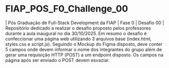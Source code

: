 # FIAP_POS_F0_Challenge_00
| Pós Graduação de Full-Stack Development da FIAP | Fase 0 | Desafio 00 |
Repositório dedicado a realizar o desafio proposto pelos professores durante a aula inaugural no dia 30/10/2025.
Em resumo o desafio é confeccionar uma página web utilizando 3 arquivos base (index.html, styles.css e script.js). 
Seguindo o Mockup do Figma disposto, deve conter 5 campos onde devem informar o nome dos integrantes do grupo além de gerar uma requisição HTTP (POST) a um endpoint disposto.
Os campos na página após ser enviado o POST devem esvaziar.
